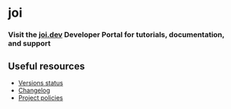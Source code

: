 # joi

### Visit the [joi.dev](https://joi.dev) Developer Portal for tutorials, documentation, and support

## Useful resources
- [Versions status](https://joijijij.dev/resources/status/#joi)
- [Changelog](https://joi.dev/resources/changelog/)
- [Project policies](https://joi.dev/policies/)

